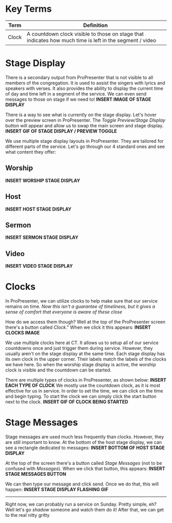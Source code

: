 <!-- TITLE: 103 - Stage Display -->
<!-- SUBTITLE: Once we get through this, we'll understand how what we do affects those on stage as well -->

# Key Terms
| Term | Definition |
| --- | --- |
| Clock | A countdown clock visible to those on stage that indicates how much time is left in the segment / video |
# Stage Display
There is a secondary output from ProPresenter that is not visible to all members of the congregation. It is used to assist the singers with lyrics and speakers with verses. It also provides the ability to display the current time of day and time left in a segment of the service. We can even send messages to those on stage if we need to!
**INSERT IMAGE OF STAGE DISPLAY**

There is a way to see what is currently on the stage display. Let's hover over the preview screen in ProPresenter. The _Toggle Preview/Stage DIsplay_ button will appear and allow us to swap the main screen and stage display.
**INSERT GIF OF STAGE DISPLAY / PREVIEW TOGGLE**

We use multiple stage display layouts in ProPresenter. They are tailored for different parts of the service. Let's go through our 4 standard ones and see what content they offer:
## Worship
**INSERT WORSHIP STAGE DISPLAY**
## Host
**INSERT HOST STAGE DISPLAY**
## Sermon
**INSERT SERMON STAGE DISPLAY**
## Video
**INSERT VIDEO STAGE DISPLAY**
# Clocks
In ProPresenter, we can utilize clocks to help make sure that our service remains on time.
*Now this isn't a guarantee of timeliness, but it gives a sense of comfort that everyone is aware of these close*

How do we access them though? Well at the top of the ProPresenter screen there's a button called _Clock_." When we click it this appears:
**INSERT CLOCKS IMAGE**

We use multiple clocks here at CT. It allows us to setup all of our service countdowns once and just trigger them during service. However, they usually aren't on the stage display at the same time. Each stage display has its own clock in the upper corner. Their labels match the labels of the clocks we have here. So when the worship stage display is active, the worship clock is visible and the countdown can be started.

There are multiple types of clocks in ProPresenter, as shown below:
**INSERT EACH TYPE OF CLOCK**
We mostly use the countdown clock, as it is most effective for us in service. In order to set the time, we can click on the time and begin typing. To start the clock we can simply click the start button next to the clock.
**INSERT GIF OF CLOCK BEING STARTED**
# Stage Messages
Stage messages are used much less frequently than clocks. However, they are still important to know. At the bottom of the host stage display, we can see a rectangle dedicated to messages:
**INSERT BOTTOM OF HOST STAGE DISPLAY**

At the top of the screen there's a button called _Stage Messages_ (not to be confused with _Messages_). When we click that button, this appears:
**INSERT STAGE MESSAGES BUTTON**

We can then type our message and click send. Once we do that, this will happen:
**INSERT STAGE DISPLAY FLASHING GIF**

---

Right now, we can probably run a service on Sunday. Pretty simple, eh? Well let's go _shadow_ someone and watch them do it! After that, we can get to the real nitty gritty